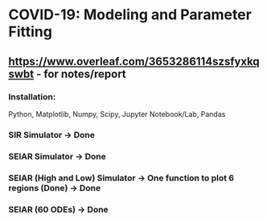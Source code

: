 # COVID-19: Modeling and Parameter Fitting
## https://www.overleaf.com/3653286114szsfyxkqswbt - for notes/report

### Installation:
Python, Matplotlib, Numpy, Scipy, Jupyter Notebook/Lab, Pandas

### SIR Simulator -> Done
### SEIAR Simulator -> Done
### SEIAR (High and Low) Simulator -> One function to plot 6 regions (Done) -> Done
### SEIAR (60 ODEs) -> Done
